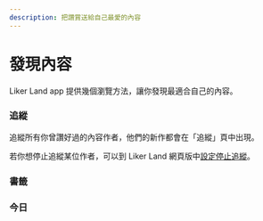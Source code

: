 ```yaml
---
description: 把讚賞送給自己最愛的內容
---
```


# 發現內容

Liker Land app 提供幾個瀏覽方法，讓你發現最適合自己的內容。

### 追縱

追縱所有你曾讚好過的內容作者，他們的新作都會在「追縱」頁中出現。

若你想停止追縱某位作者，可以到 Liker Land 網頁版中[設定停止追縱](https://docs.like.co/v/zh/user-guide/liker-land/liker-land-web-app#follow-setup-4)。

### 書籤

### 今日





